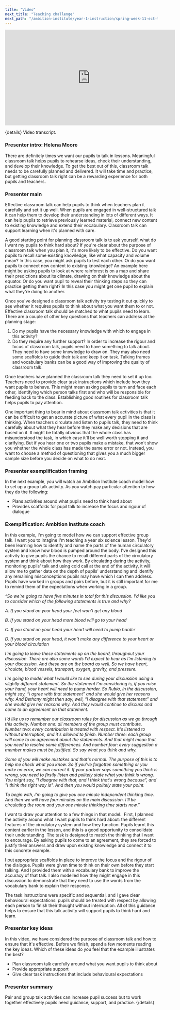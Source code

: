 ```yaml
---
title: "Video"
next_title: "Teaching challenge"
next_path: "/ambition-institute/year-1-instruction/spring-week-11-ect-teaching-challenge"
---
```


<iframe width="560" height="315" src="https://www.youtube.com/embed/UISM2GYZAeI" title="YouTube video player" frameborder="0" allow="accelerometer; autoplay; clipboard-write; encrypted-media; gyroscope; picture-in-picture; web-share" allowfullscreen></iframe>

{details}
Video transcript.

### Presenter intro: Helena Moore

There are definitely times we want our pupils to talk in lessons. Meaningful classroom
talk helps pupils to rehearse ideas, check their understanding, and develop their
knowledge. To get the best out of this, classroom talk needs to be carefully planned
and delivered. It will take time and practice, but getting classroom talk right can
be a rewarding experience for both pupils and teachers.

### Presenter main

Effective classroom talk can help pupils to think when teachers plan it carefully
and set it up well. When pupils are engaged in well-structured talk it can help them
to develop their understanding in lots of different ways. It can help pupils to retrieve
previously learned material, connect new content to existing knowledge and extend
their vocabulary. Classroom talk can support learning when it's planned with care.

A good starting point for planning classroom talk is to ask yourself, what do I want my pupils to think hard about? If you're clear about the purpose of classroom talk when you plan it, it's more likely to be effective. Do you want pupils to recall some existing knowledge, like what capacity and volume mean? In this case, you might ask pupils to test each other. Or do you want pupils to connect new content to existing knowledge? An example here might be asking pupils to look at where rainforest is on a map and share their predictions about its climate, drawing on their knowledge about the equator. Or do you want pupil to reveal their thinking steps so they can practice getting them right? In this case you might get one pupil to explain what they're doing to another.

Once you've designed a classroom talk activity try testing it out quickly to see whether it requires pupils to think about what you want them to or not. Effective classroom talk should be matched to what pupils need to learn. There are a couple of other key questions that teachers can address at the planning stage:

1. Do my pupils have the necessary knowledge with which to engage in this activity?
2. Do they require any further support?
   In order to increase the rigour and focus of classroom talk, pupils need to have
   something to talk about. They need to have some knowledge to draw on. They may also
   need some scaffolds to guide their talk and keep it on task. Talking frames and vocabulary
   banks can be a good way of improving the quality of classroom talk.

Once teachers have planned the classroom talk they need to set it up too. Teachers need to provide clear task instructions which include how they want pupils to behave. This might mean asking pupils to turn and face each other, identifying which person talks first and who will be responsible for feeding back to the class. Establishing good routines for classroom talk helps pupils to pay attention.

One important thing to bear in mind about classroom talk activities is that it can be difficult to get an accurate picture of what every pupil in the class is thinking. When teachers circulate and listen to pupils talk, they need to think carefully about what they hear before they make any decisions that are based on it. It might be totally obvious that the whole class has misunderstood the task, in which case it'll be well worth stopping it and clarifying. But if you hear one or two pupils make a mistake, that won't show you whether the whole class has made the same error or not. Instead, you want to choose a method of questioning that gives you a much bigger sample size before you decide on what to do next.

### Presenter exemplification framing

In the next example, you will watch an Ambition Institute coach model how to set
up a group talk activity. As you watch pay particular attention to how they do the
following:

- Plans activities around what pupils need to think hard about
- Provides scaffolds for pupil talk to increase the focus and rigour of dialogue

### Exemplification: Ambition Institute coach

In this example, I'm going to model how we can support effective group talk. I
want you to imagine I'm teaching a year six science lesson. They'd been learning
how to identify and name the parts of the human circulatory system and know how
blood is pumped around the body. I've designed this activity to give pupils the
chance to recall different parts of the circulatory system and think about how
they work. By circulating during the activity, monitoring pupils' talk and using
cold call at the end of the activity, it will allow me to gather data on the
depth of pupils' understanding and identify any remaining misconceptions pupils
may have which I can then address. Pupils have worked in groups and pairs
before, but it is still important for me to remind them of the expectations when
working in a group.

_“So we're going to have five minutes in total for this discussion. I'd like you to consider which of the following statements is true and why?_

_A. If you stand on your head your feet won’t get any blood_

_B. If you stand on your head more blood will go to your head_

_C. If you stand on your head your heart will need to pump harder_

_D. If you stand on your head, it won’t make any difference to your heart or your blood circulation_

_I'm going to leave these statements up on the board, throughout your discussion. There are also some words I'd expect to hear as I'm listening to your discussion. And these are on the board as well. So we have heart, circulate, blood vessels, transport, oxygen, gravity, and pressure._

_I'm going to model what I would like to see during your discussion using a slightly different statement. So the statement I'm considering is, if you raise your hand, your heart will need to pump harder. So Rubia, in the discussion, might say, “I agree with that statement” and she would give her reasons why. And Bethany might then say, well, “I disagree with that statement” and she would give her reasons why. And they would continue to discuss and come to an agreement on that statement._

_I'd like us to remember our classroom rules for discussion as we go through this activity. Number one: all members of the group must contribute. Number two: every contribution is treated with respect. It's listened to without interruption, and it's allowed to finish. Number three: each group will come to an agreement about the statements. And that might mean that you need to resolve some differences. And number four: every suggestion a member makes must be justified. So say what you think and why._

_Some of you will make mistakes and that's normal. The purpose of this is to help me check what you know. So if you've forgotten something or you make an error, we can correct it. If your partner says something you think is wrong, you need to firstly listen and politely state what you think is wrong. You might say, “I disagree with that, and I think that's wrong because”, and "I think the right way is". And then you would politely state your point._

_To begin with, I'm going to give you one minute independent thinking time. And then we will have four minutes on the main discussion. I'll be circulating the room and your one minute thinking time starts now.”_

I want to draw your attention to a few things in that model.  First, I planned the activity around what I want pupils to think hard about: the different features of the circulatory system and how they function. Pupils learnt this content earlier in the lesson, and this is a good opportunity to consolidate their understanding. The task is designed to match the thinking that I want to encourage. By asking pupils to come to an agreement, they are forced to justify their answers and draw upon existing knowledge and connect it to this concrete example.

I put appropriate scaffolds in place to improve the focus and the rigour of the dialogue. Pupils were given time to think on their own before they start talking. And I provided them with a vocabulary bank to improve the accuracy of that talk. I also modelled how they might engage in this discussion to demonstrate that they need to use the words from the vocabulary bank to explain their response.

The task instructions were specific and sequential, and I gave clear behavioural expectations: pupils should be treated with respect by allowing each person to finish their thought without interruption. All of this guidance helps to ensure that this talk activity will support pupils to think hard and learn.

### Presenter key ideas

In this video, we have considered the purpose of classroom talk and how to ensure
that it's effective. Before we finish, spend a few moments reading the key ideas.
Which of these ideas do you feel that the example illustrates the best?

- Plan classroom talk carefully around what you want pupils to think about
- Provide appropriate support
- Give clear task instructions that include behavioural expectations

### Presenter summary

Pair and group talk activities can increase pupil success but to work together
effectively pupils need guidance, support, and practice.
{/details}
